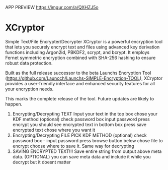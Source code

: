 APP PREVIEW https://imgur.com/a/QXHZJ5o
# XCryptor
Simple Text/File Encrypter/Decrypter
XCryptor is a powerful encryption tool that lets you securely encrypt text and files using advanced key derivation functions including Argon2id, PBKDF2, scrypt, and bcrypt. It employs Fernet symmetric encryption combined with SHA-256 hashing to ensure robust data protection.

Built as the full release successor to the beta Launchs Encryption Tool (https://github.com/Launcch/Launchs-SIMPLE-Encryption-TOOL), XCryptor provides a user-friendly interface and enhanced security features for all your encryption needs.

This marks the complete release of the tool. Future updates are likely to happen.
1. Encrypting/Decrypting TEXT
Input your text in the top box
chose your KDF method
(optional) check password box input password
press encrypt
you should see encrypted text in bottom box
press save encrypted text
chose where you want it
2. Encrypting/Decrypting FILE
PICK KDF METHOD
(optional) check password box - input password
press browse button below
chose file to encrypt
choose where to save it.
Same way for decrypting
3. SAVING ENCRYPTED TEXT!!!
   Save entire string from output above meta data. (OPTIONAL) you can save meta data and include it while you decrypt but it doesnt matter 
